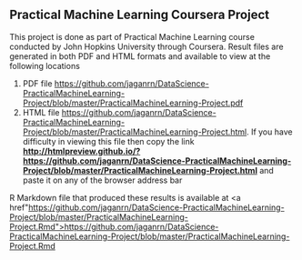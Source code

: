 ## Practical Machine Learning Coursera Project

This project is done as part of Practical Machine Learning course conducted by John Hopkins University through Coursera. Result files are generated in both PDF and HTML formats and available to view at the following locations

1. PDF file <a href="https://github.com/jaganrn/DataScience-PracticalMachineLearning-Project/blob/master/PracticalMachineLearning-Project.pdf">https://github.com/jaganrn/DataScience-PracticalMachineLearning-Project/blob/master/PracticalMachineLearning-Project.pdf</a>
1. HTML file <a href="http://htmlpreview.github.io/?https://github.com/jaganrn/DataScience-PracticalMachineLearning-Project/blob/master/PracticalMachineLearning-Project.html">https://github.com/jaganrn/DataScience-PracticalMachineLearning-Project/blob/master/PracticalMachineLearning-Project.html</a>. If you have difficulty in viewing this file then copy the link **http://htmlpreview.github.io/?https://github.com/jaganrn/DataScience-PracticalMachineLearning-Project/blob/master/PracticalMachineLearning-Project.html** and paste it on any of the browser address bar

R Markdown file that produced these results is available at <a href"https://github.com/jaganrn/DataScience-PracticalMachineLearning-Project/blob/master/PracticalMachineLearning-Project.Rmd">https://github.com/jaganrn/DataScience-PracticalMachineLearning-Project/blob/master/PracticalMachineLearning-Project.Rmd</a>

